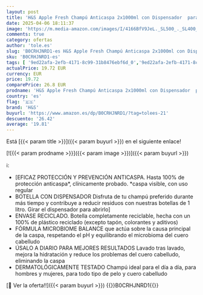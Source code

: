 ```yaml
---
layout: post
title: 'H&S Apple Fresh Champú Anticaspa 2x1000ml con Dispensador  para Uso Diario. Hasta 100% de Protección Anticaspa  Clínicamente Probado. Para Todo Tipo de Pelo y Cuero Cabelludo. Frescor  Aroma a Manzana'
date: 2025-04-06 18:11:37
image: 'https://m.media-amazon.com/images/I/4166BfV9JeL._SL500_._SL400_.jpg'
comments: true
category: ofertas
author: 'tole.es'
slug: 'B0CRHJNRD1-es H&S Apple Fresh Champú Anticaspa 2x1000ml con Dispensador...'
sku: 'B0CRHJNRD1-es'
tags: [ '9ed22afa-2efb-4171-8c99-31b8476ebf6d_0','9ed22afa-2efb-4171-8c99-31b8476ebf6d_1101','9ed22afa-2efb-4171-8c99-31b8476ebf6d_4401','9ed22afa-2efb-4171-8c99-31b8476ebf6d_9601','Alimentación y bebidas','Arborist Merchandising Root','Belleza','Champú y acondicionador','Champús','Cuidado del cabello','H&S','Self Service','Special Features Stores','apple','h&s','top brands_beauty','🇪🇸', ]
actualPrice: 19.72 EUR
currency: EUR
price: 19.72
comparePrice: 26.8 EUR
prodname: 'H&S Apple Fresh Champú Anticaspa 2x1000ml con Dispensador  para Uso Diario. Hasta 100% de Protección Anticaspa  Clínicamente Probado. Para Todo Tipo de Pelo y Cuero Cabelludo. Frescor  Aroma a Manzana'
country: 'es'
flag: '🇪🇸'
brand: 'H&S'
buyurl: 'https://www.amazon.es/dp/B0CRHJNRD1/?tag=tolees-21'
descuento: '26.42'
average: '19.81'
---
```


Está [{{< param title >}}]({{< param buyurl >}}) en el siguiente enlace!

[![{{< param prodname >}}]({{< param image >}})]({{< param buyurl >}})

ℹ️:

- [EFICAZ PROTECCIÓN Y PREVENCIÓN ANTICASPA. Hasta 100% de protección anticaspa*, clínicamente probado. *caspa visible, con uso regular
- BOTELLA CON DISPENSADOR Disfruta de tu champú preferido durante más tiempo y contribuye a reducir residuos con nuestras botellas de 1 litro. Girar el dispensador para abrirlo]
- ENVASE RECICLADO. Botella completamente reciclable, hecha con un 100% de plástico reciclado (excepto tapón, colorantes y aditivos)
- FÓRMULA MICROBIOME BALANCE que actúa sobre la causa principal de la caspa, respetando el pH y equilibrando el microbioma del cuero cabelludo
- ÚSALO A DIARIO PARA MEJORES RESULTADOS Lavado tras lavado, mejora la hidratación y reduce los problemas del cuero cabelludo, eliminando la caspa
- DERMATOLÓGICAMENTE TESTADO Champú ideal para el día a día, para hombres y mujeres, para todo tipo de pelo y cuero cabelludo

[🛒 Ver la oferta!!]({{< param buyurl >}})
{{<world>}}B0CRHJNRD1{{</world>}}
